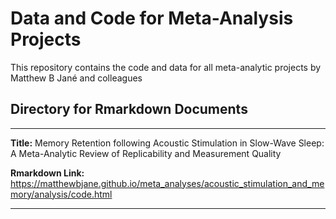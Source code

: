 #  Data and Code for Meta-Analysis Projects

This repository contains the code and data for all meta-analytic projects by Matthew B Jané and colleagues

Directory for Rmarkdown Documents
---
---

**Title:** Memory Retention following Acoustic Stimulation in Slow-Wave Sleep: A Meta-Analytic Review of Replicability and Measurement Quality

**Rmarkdown Link:** https://matthewbjane.github.io/meta_analyses/acoustic_stimulation_and_memory/analysis/code.html

---
